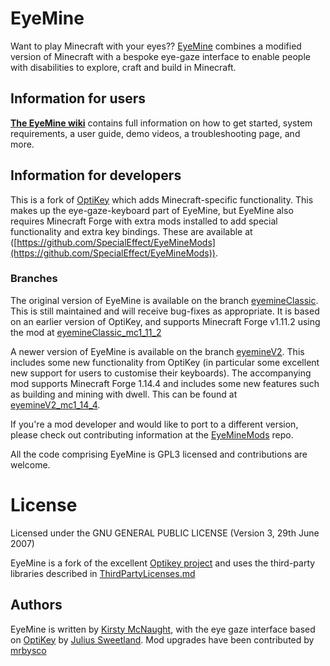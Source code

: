 # EyeMine

Want to play Minecraft with your eyes?? [EyeMine](https://github.com/SpecialEffect/EyeMine) combines a modified version of Minecraft with a bespoke eye-gaze interface to enable people with disabilities to explore, craft and build in Minecraft. 

## Information for users

[**The EyeMine wiki**](https://github.com/SpecialEffect/EyeMine/wiki) contains full information on how to get started, system requirements, a user guide, demo videos, a troubleshooting page, and more.

## Information for developers

This is a fork of [OptiKey](https://github.com/OptiKey/OptiKey/wiki) which adds Minecraft-specific functionality. This makes up the eye-gaze-keyboard part of EyeMine, but EyeMine also requires Minecraft Forge with extra mods installed to add special functionality and extra key bindings. These are available at ([https://github.com/SpecialEffect/EyeMineMods](https://github.com/SpecialEffect/EyeMineMods)).

### Branches

The original version of EyeMine is available on the branch [eyemineClassic](https://github.com/SpecialEffect/EyeMine/tree/eyemineClassic). This is still maintained and will receive bug-fixes as appropriate. It is based on an earlier version of OptiKey, and supports Minecraft Forge v1.11.2 using the mod at [eyemineClassic_mc1_11_2](https://github.com/SpecialEffect/EyeMineMods/tree/eyemineClassic_mc1_11_2)

A newer version of EyeMine is available on the branch [eyemineV2](https://github.com/SpecialEffect/EyeMine/tree/eyemineV2). This includes some new functionality from OptiKey (in particular some excellent new support for users to customise their keyboards). The accompanying mod supports Minecraft Forge 1.14.4 and includes some new features such as building and mining with dwell. This can be found at [eyemineV2_mc1_14_4](https://github.com/SpecialEffect/EyeMineMods/tree/eyemineV2_mc1_14_4).

If you're a mod developer and would like to port to a different version, please check out contributing information at the [EyeMineMods](https://github.com/SpecialEffect/EyeMineMods) repo.

All the code comprising EyeMine is GPL3 licensed and contributions are welcome.

# License

Licensed under the GNU GENERAL PUBLIC LICENSE (Version 3, 29th June 2007)

EyeMine is a fork of the excellent [Optikey project](https://github.com/OptiKey/OptiKey) and uses the third-party libraries described in [ThirdPartyLicenses.md](ThirdPartyLicenses.md)

## Authors
EyeMine is written by [Kirsty McNaught](https://github.com/kmcnaught/), with the eye gaze interface based on [OptiKey](https://github.com/OptiKey/OptiKey) by [Julius Sweetland](https://github.com/JuliusSweetland). Mod upgrades have been contributed by [mrbysco](https://github.com/mrbysco)

